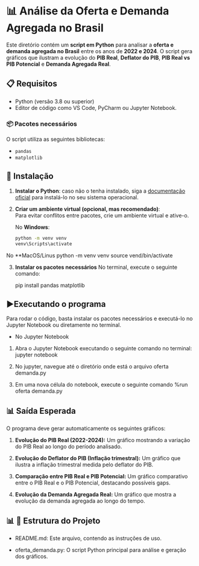 # 📊 Análise da Oferta e Demanda Agregada no Brasil

Este diretório contém um **script em Python** para analisar a **oferta e demanda agregada no Brasil** entre os anos de **2022 e 2024**. O script gera gráficos que ilustram a evolução do **PIB Real**, **Deflator do PIB**, **PIB Real vs PIB Potencial** e **Demanda Agregada Real**.

## 📋 Requisitos

- Python (versão 3.8 ou superior)
- Editor de código como VS Code, PyCharm ou Jupyter Notebook.

### 📦 Pacotes necessários

O script utiliza as seguintes bibliotecas:

- `pandas`
- `matplotlib`

## 🔧 Instalação

1. **Instalar o Python**: caso não o tenha instalado, siga a [documentação oficial](https://www.python.org/downloads/) para instalá-lo no seu sistema operacional.

2. **Criar um ambiente virtual (opcional, mas recomendado)**:  
   Para evitar conflitos entre pacotes, crie um ambiente virtual e ative-o.

   No **Windows**:
   ```bash
   python -m venv venv
   venv\Scripts\activate

  No **MacOS/Linus
  python -m venv venv
  source vend/bin/activate

3. **Instalar os pacotes necessários**
   No terminal, execute o seguinte comando: 
  
   pip install pandas matplotlib

## ▶️Executando o programa

Para rodar o código, basta instalar os pacotes necessários e executá-lo no Jupyter Notebook ou diretamente no terminal.

- No Jupyter Notebook

1. Abra o Jupyter Notebook executando o seguinte comando no terminal: 
   jupyter notebook 

2. No jupyter, navegue até o diretório onde está o arquivo oferta demanda.py

3. Em uma nova célula do notebook, execute o seguinte comando 
   %run oferta demanda.py

## 📊 Saída Esperada

O programa deve gerar automaticamente os seguintes gráficos:

1. **Evolução do PIB Real (2022-2024):**
Um gráfico mostrando a variação do PIB Real ao longo do período analisado.

2. **Evolução do Deflator do PIB (Inflação trimestral):**
Um gráfico que ilustra a inflação trimestral medida pelo deflator do PIB.

3. **Comparação entre PIB Real e PIB Potencial:**
Um gráfico comparativo entre o PIB Real e o PIB Potencial, destacando possíveis gaps.

4. **Evolução da Demanda Agregada Real:**
Um gráfico que mostra a evolução da demanda agregada ao longo do tempo.

## 📊 📁 Estrutura do Projeto

- README.md: Este arquivo, contendo as instruções de uso.

- oferta_demanda.py: O script Python principal para análise e geração dos gráficos.
